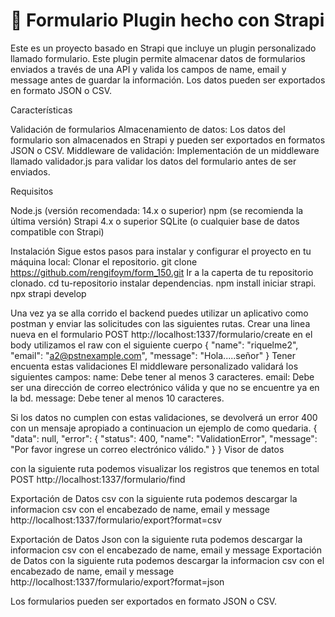 # 🚀 Formulario Plugin hecho con Strapi

Este es un proyecto basado en Strapi que incluye un plugin personalizado llamado formulario. Este plugin permite almacenar datos de formularios enviados a través de una API y valida los campos de name, email y message antes de guardar la información. Los datos pueden ser exportados en formato JSON o CSV.

Características

Validación de formularios
Almacenamiento de datos: Los datos del formulario son almacenados en Strapi y pueden ser exportados en formatos JSON o CSV.
Middleware de validación: Implementación de un middleware llamado validador.js para validar los datos del formulario antes de ser enviados.

Requisitos

Node.js (versión recomendada: 14.x o superior)
npm (se recomienda la última versión)
Strapi 4.x o superior
SQLite (o cualquier base de datos compatible con Strapi)

Instalación
Sigue estos pasos para instalar y configurar el proyecto en tu máquina local:
Clonar el repositorio.
git clone https://github.com/rengifoym/form_150.git
Ir a la caperta de tu repositorio clonado.
cd tu-repositorio
instalar dependencias.
npm install
iniciar strapi.
npx strapi develop

Una vez ya se alla corrido el backend puedes utilizar un aplicativo como postman y enviar las solicitudes con las siguientes rutas.
Crear una linea nueva en el formulario
    POST http://localhost:1337/formulario/create
    en el body utilizamos el raw con el siguiente cuerpo
    {
        "name": "riquelme2",
        "email": "a2@pstnexample.com",
        "message": "Hola.....señor"
    }
Tener encuenta estas validaciones
El middleware personalizado validará los siguientes campos:
name: Debe tener al menos 3 caracteres.
email: Debe ser una dirección de correo electrónico válida y que no se encuentre ya en la bd.
message: Debe tener al menos 10 caracteres.

Si los datos no cumplen con estas validaciones, se devolverá un error 400 con un mensaje apropiado a continuacion un ejemplo de como quedaria.
    {
        "data": null,
        "error": {
            "status": 400,
            "name": "ValidationError",
            "message": "Por favor ingrese un correo electrónico válido."
        }
    }
Visor de datos

con la siguiente ruta podemos visualizar los registros que tenemos en total
POST http://localhost:1337/formulario/find

Exportación de Datos csv
con la siguiente ruta podemos descargar la informacion csv con el encabezado de name, email y message 
http://localhost:1337/formulario/export?format=csv

Exportación de Datos Json
con la siguiente ruta podemos descargar la informacion csv con el encabezado de name, email y message 
Exportación de Datos 
con la siguiente ruta podemos descargar la informacion csv con el encabezado de name, email y message 
http://localhost:1337/formulario/export?format=json

Los formularios pueden ser exportados en formato JSON o CSV.










